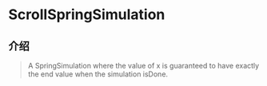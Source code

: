 # ScrollSpringSimulation

## 介绍

> A SpringSimulation where the value of x is guaranteed to have exactly the end value when the simulation isDone.
